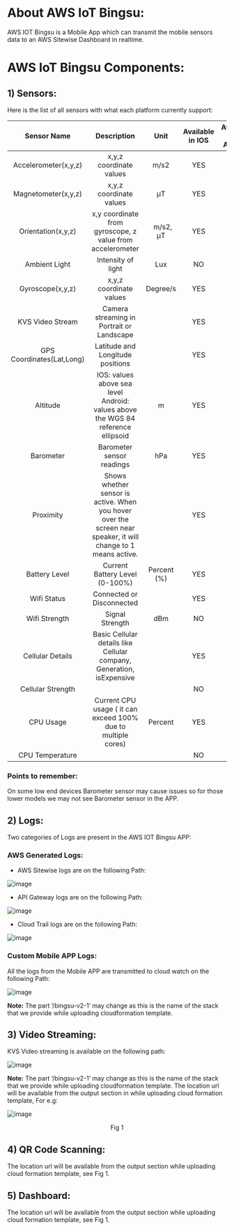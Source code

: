 # **About AWS IoT Bingsu:**
AWS IOT Bingsu is a Mobile App which can transmit the mobile sensors data to an AWS Sitewise Dashboard in realtime.

# **AWS IoT Bingsu Components:**

## **1) Sensors:** 
Here is the list of all sensors with what each platform currently support:

|Sensor Name|Description|Unit|Available in IOS|Available in Android|
| :-: | :-: | :-: | :-: | :-: |
|Accelerometer(x,y,z)|x,y,z coordinate values|m/s2|YES|YES|
|Magnetometer(x,y,z)|x,y,z coordinate values|μT|YES|YES|
|Orientation(x,y,z)|x,y coordinate from gyroscope, z value from accelerometer|`	`m/s2, μT|YES|YES|
|Ambient Light|Intensity of light |Lux|NO|YES|
|Gyroscope(x,y,z)|x,y,z coordinate values|Degree/s|YES|YES|
|KVS Video Stream|Camera streaming in Portrait or Landscape||YES|YES|
|GPS Coordinates(Lat,Long)|Latitude and Longitude positions||YES|YES|
|Altitude|IOS: values above sea level<br>Android: values above the WGS 84 reference ellipsoid  |m|YES|YES|
|Barometer|Barometer sensor readings|hPa|YES|YES|
|Proximity|Shows whether sensor is active. When you hover over the screen near speaker, it will change to 1 means active.||YES|YES|
|Battery Level|Current Battery Level (0-100%)|Percent (%)|YES|YES|
|Wifi Status|Connected or Disconnected||YES|YES|
|Wifi Strength|Signal Strength|dBm|NO|YES|
|Cellular Details|Basic Cellular details like Cellular company, Generation, isExpensive||YES|YES|
|Cellular Strength|||NO|NO|
|CPU Usage|Current CPU usage ( it can exceed 100% due to multiple cores)|Percent|YES|YES|
|CPU Temperature|||NO|NO|

### **Points to remember:**
On some low end devices Barometer sensor may cause issues so for those lower models we may not see Barometer sensor in the APP.

## **2) Logs:** 
Two categories of Logs are present in the AWS IOT Bingsu APP:

### **AWS Generated Logs:**

- AWS Sitewise logs are on the following Path:

![image](https://user-images.githubusercontent.com/114899075/199219755-8074ad1e-e9a3-47c2-bc5a-b863320608d8.png)


- API Gateway logs are on the following Path:

![image](https://user-images.githubusercontent.com/114899075/199219867-52694a5c-6c38-4339-98a0-4a9693ed46ee.png)


- Cloud Trail logs are on the following Path:

![image](https://user-images.githubusercontent.com/114899075/199219903-ed62330f-4fa7-4626-ac90-018654cfeb29.png)



### **Custom Mobile APP Logs:**


All the logs from the Mobile APP are transmitted to cloud watch on the following Path:

![image](https://user-images.githubusercontent.com/114899075/199219968-6ea00195-1781-48f3-b685-bd5a75374bbf.png)


**Note:** The part ‘/bingsu-v2-1’ may change as this is the name of the stack that we provide while uploading cloudformation template.


## **3) Video Streaming:**

KVS Video streaming is available on the following path:

![image](https://user-images.githubusercontent.com/114899075/199220016-136b5e9c-dc25-4795-804e-ab7b53211c3a.png)



**Note:** The part ‘/bingsu-v2-1’ may change as this is the name of the stack that we provide while uploading cloudformation template. The location url will be available from the output section in while uploading cloud formation template, For e.g:

![image](https://user-images.githubusercontent.com/114899075/199220075-861296a5-aafe-4ce5-aa06-8fdc237e4bf2.png)

<div align="center">Fig 1</div>

## **4) QR Code Scanning:**
The location url will be available from the output section while uploading cloud formation template, see Fig 1.

## **5) Dashboard:**
The location url will be available from the output section while uploading cloud formation template, see Fig 1.



